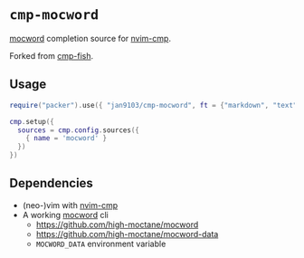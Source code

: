 # `cmp-mocword`

[mocword][] completion source for [nvim-cmp][].

Forked from [cmp-fish](https://github.com/mtoohey31/cmp-fish).

## Usage

```lua
require("packer").use({ "jan9103/cmp-mocword", ft = {"markdown", "text"} })

cmp.setup({
  sources = cmp.config.sources({
    { name = 'mocword' }
  })
})
```

## Dependencies

- (neo-)vim with [nvim-cmp][]
- A working [mocword][] cli
  - <https://github.com/high-moctane/mocword>
  - <https://github.com/high-moctane/mocword-data>
  - `MOCWORD_DATA` environment variable


[nvim-cmp]: https://github.com/hrsh7th/nvim-cmp
[mocword]: https://github.com/high-moctane/mocword
